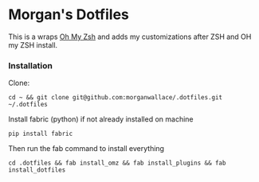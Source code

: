 # Morgan's Dotfiles

This is a wraps [Oh My Zsh](https://github.com/robbyrussell/oh-my-zsh) and adds my customizations after ZSH and OH my ZSH install.

### Installation
Clone:

`cd ~ && git clone git@github.com:morganwallace/.dotfiles.git ~/.dotfiles`

Install fabric (python) if not already installed on machine

`pip install fabric`

Then run the fab command to install everything

`cd .dotfiles && fab install_omz && fab install_plugins && fab install_dotfiles`
